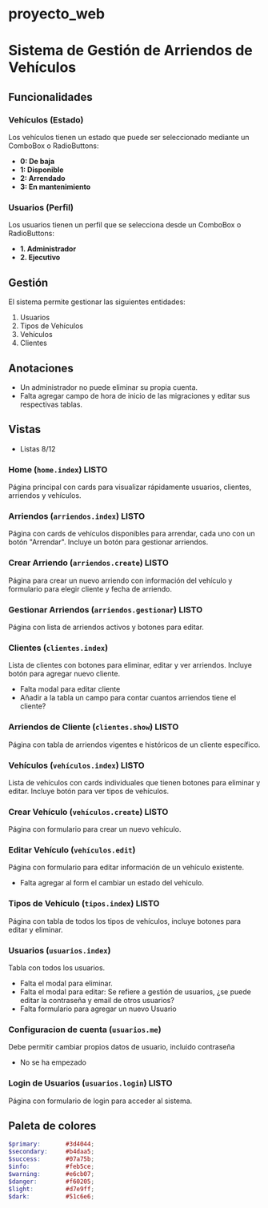 # proyecto_web


# Sistema de Gestión de Arriendos de Vehículos

## Funcionalidades
### Vehículos (Estado)
Los vehículos tienen un estado que puede ser seleccionado mediante un ComboBox o RadioButtons:

- **0: De baja**
- **1: Disponible**
- **2: Arrendado**
- **3: En mantenimiento**

### Usuarios (Perfil)
Los usuarios tienen un perfil que se selecciona desde un ComboBox o RadioButtons:

- **1. Administrador**
- **2. Ejecutivo**

## Gestión
El sistema permite gestionar las siguientes entidades:

1. Usuarios
2. Tipos de Vehículos
3. Vehículos
4. Clientes

## Anotaciones
- Un administrador no puede eliminar su propia cuenta.
- Falta agregar campo de hora de inicio de las migraciones y editar sus respectivas tablas.

## Vistas
- Listas 8/12

### Home (`home.index`) LISTO
Página principal con cards para visualizar rápidamente usuarios, clientes, arriendos y vehículos.

### Arriendos (`arriendos.index`) LISTO
Página con cards de vehículos disponibles para arrendar, cada uno con un botón "Arrendar". Incluye un botón para gestionar arriendos.

### Crear Arriendo (`arriendos.create`) LISTO
Página para crear un nuevo arriendo con información del vehículo y formulario para elegir cliente y fecha de arriendo.

### Gestionar Arriendos (`arriendos.gestionar`) LISTO
Página con lista de arriendos activos y botones para editar.

### Clientes (`clientes.index`) 
Lista de clientes con botones para eliminar, editar y ver arriendos. Incluye botón para agregar nuevo cliente.    
- Falta modal para editar cliente
- Añadir a la tabla un campo para contar cuantos arriendos tiene el cliente?


### Arriendos de Cliente (`clientes.show`) LISTO
Página con tabla de arriendos vigentes e históricos de un cliente específico.

### Vehículos (`vehículos.index`) LISTO
Lista de vehículos con cards individuales que tienen botones para eliminar y editar. Incluye botón para ver tipos de vehículos.

### Crear Vehículo (`vehículos.create`) LISTO
Página con formulario para crear un nuevo vehículo.

### Editar Vehículo (`vehículos.edit`) 
Página con formulario para editar información de un vehículo existente.
- Falta agregar al form el cambiar un estado del vehiculo.

### Tipos de Vehículo (`tipos.index`) LISTO
Página con tabla de todos los tipos de vehículos, incluye botones para editar y eliminar.

### Usuarios (`usuarios.index`)
Tabla con todos los usuarios.
- Falta el modal para eliminar.
- Falta el modal para editar: Se refiere a gestión de usuarios, ¿se puede editar la contraseña y email de otros usuarios?
- Falta formulario para agregar un nuevo Usuario

### Configuracion de cuenta (`usuarios.me`)
Debe permitir cambiar propios datos de usuario, incluido contraseña
- No se ha empezado

### Login de Usuarios (`usuarios.login`) LISTO
Página con formulario de login para acceder al sistema.

## Paleta de colores

```scss
$primary:       #3d4044;
$secondary:     #b4daa5;
$success:       #07a75b;
$info:          #feb5ce;
$warning:       #e6cb07;
$danger:        #f60205;
$light:         #d7e9ff;
$dark:          #51c6e6;
```

